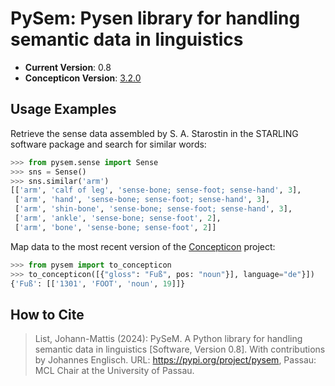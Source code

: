 # PySem: Pysen library for handling semantic data in linguistics

* **Current Version**: 0.8
* **Concepticon Version**: [3.2.0](https://doi.org/10.5281/zenodo.7298022)
 
## Usage Examples

Retrieve the sense data assembled by S. A. Starostin in the STARLING software package and search for similar words:

```python
>>> from pysem.sense import Sense
>>> sns = Sense()
>>> sns.similar('arm')
[['arm', 'calf of leg', 'sense-bone; sense-foot; sense-hand', 3],
 ['arm', 'hand', 'sense-bone; sense-foot; sense-hand', 3],
 ['arm', 'shin-bone', 'sense-bone; sense-foot; sense-hand', 3],
 ['arm', 'ankle', 'sense-bone; sense-foot', 2],
 ['arm', 'bone', 'sense-bone; sense-foot', 2]]
```

Map data to the most recent version of the [Concepticon](https://concepticon.clld.org) project:

```python
>>> from pysem import to_concepticon
>>> to_concepticon([{"gloss": "Fuß", pos: "noun"}], language="de"}])
{'Fuß': [['1301', 'FOOT', 'noun', 19]]}
```

## How to Cite

> List, Johann-Mattis (2024): PySeM. A Python library for handling semantic data in linguistics [Software, Version 0.8]. With contributions by Johannes Englisch. URL: https://pypi.org/project/pysem, Passau: MCL Chair at the University of Passau.
